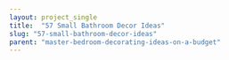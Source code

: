 ```yaml
---
layout: project_single
title:  "57 Small Bathroom Decor Ideas"
slug: "57-small-bathroom-decor-ideas"
parent: "master-bedroom-decorating-ideas-on-a-budget"
---
```

 